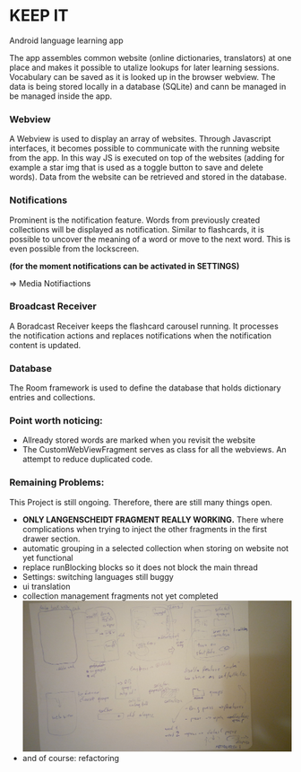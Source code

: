 # KEEP IT

Android language learning app

The app assembles common website (online dictionaries, translators) at one place and makes it possible to utalize lookups for later learning sessions.
Vocabulary can be saved as it is looked up in the  browser webview. The data is being stored locally in a database (SQLite) and cann be managed in be managed inside the app.

### Webview
A Webview is used to display an array of websites. Through Javascript interfaces, it becomes possible to communicate with the running website from the app. In this way JS is executed on top of the websites (adding for example a star img that is used as a toggle button to save and delete words). Data from the website can be retrieved and stored in the database.

### Notifications

Prominent is the notification feature. Words from previously created collections will be displayed as notification. Similar to flashcards, it is possible to uncover the meaning of a word or move to the next word. This is even possible from the lockscreen.

**(for the moment notifications can be activated in SETTINGS)**

=> Media Notifiactions

### Broadcast Receiver

A Boradcast Receiver keeps the flashcard carousel running. It processes the notification actions and replaces notifications when the notification content is updated.

### Database

The Room framework is used to define the database that holds dictionary entries and collections.

### Point worth noticing:
- Allready stored words are marked when you revisit the website
- The CustomWebViewFragment serves as class for all the webviews. An attempt to reduce duplicated code.

### Remaining Problems:
This Project is still ongoing. Therefore, there are still many things open.

- **ONLY LANGENSCHEIDT FRAGMENT REALLY WORKING.** There where complications when trying to inject the other fragments in the first drawer section.
- automatic grouping in a selected collection when storing on website not yet functional
- replace runBlocking blocks so it does not block the main thread
- Settings: switching languages still buggy
- ui translation
- collection management fragments not yet completed ![](app/src/main/assets/paper_mockup_draft.jpg)
- and of course: refactoring
